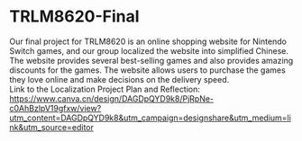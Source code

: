 # TRLM8620-Final
Our final project for TRLM8620 is an online shopping website for Nintendo Switch games, and our group localized the website into simplified Chinese. The website provides several best-selling games and also provides amazing discounts for the games. The website allows users to purchase the games they love online and make decisions on the delivery speed.
<br>Link to the Localization Project Plan and Reflection: https://www.canva.cn/design/DAGDpQYD9k8/PjRpNe-c0AhBzlpV19gfxw/view?utm_content=DAGDpQYD9k8&utm_campaign=designshare&utm_medium=link&utm_source=editor
